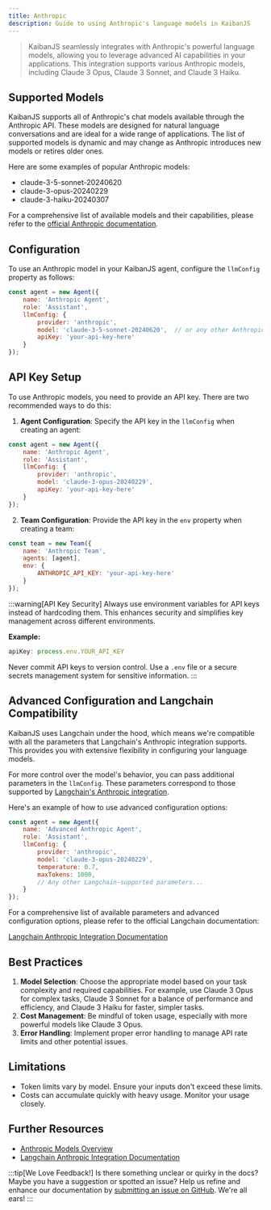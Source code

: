 ```yaml
---
title: Anthropic
description: Guide to using Anthropic's language models in KaibanJS
---
```


> KaibanJS seamlessly integrates with Anthropic's powerful language models, allowing you to leverage advanced AI capabilities in your applications. This integration supports various Anthropic models, including Claude 3 Opus, Claude 3 Sonnet, and Claude 3 Haiku.

## Supported Models

KaibanJS supports all of Anthropic's chat models available through the Anthropic API. These models are designed for natural language conversations and are ideal for a wide range of applications. The list of supported models is dynamic and may change as Anthropic introduces new models or retires older ones.

Here are some examples of popular Anthropic models:

- claude-3-5-sonnet-20240620
- claude-3-opus-20240229
- claude-3-haiku-20240307

For a comprehensive list of available models and their capabilities, please refer to the [official Anthropic documentation](https://docs.anthropic.com/en/docs/about-claude/models).

## Configuration

To use an Anthropic model in your KaibanJS agent, configure the `llmConfig` property as follows:

```javascript
const agent = new Agent({
    name: 'Anthropic Agent',
    role: 'Assistant',
    llmConfig: {
        provider: 'anthropic',
        model: 'claude-3-5-sonnet-20240620',  // or any other Anthropic model
        apiKey: 'your-api-key-here'
    }
});
```

## API Key Setup

To use Anthropic models, you need to provide an API key. There are two recommended ways to do this:

1. **Agent Configuration**: Specify the API key in the `llmConfig` when creating an agent:

```javascript
const agent = new Agent({
    name: 'Anthropic Agent',
    role: 'Assistant',
    llmConfig: {
        provider: 'anthropic',
        model: 'claude-3-opus-20240229',
        apiKey: 'your-api-key-here'
    }
});
```

2. **Team Configuration**: Provide the API key in the `env` property when creating a team:

```javascript
const team = new Team({
    name: 'Anthropic Team',
    agents: [agent],
    env: {
        ANTHROPIC_API_KEY: 'your-api-key-here'
    }
});
```

:::warning[API Key Security]
Always use environment variables for API keys instead of hardcoding them. This enhances security and simplifies key management across different environments.

**Example:**
```javascript
apiKey: process.env.YOUR_API_KEY
```

Never commit API keys to version control. Use a `.env` file or a secure secrets management system for sensitive information.
:::

## Advanced Configuration and Langchain Compatibility

KaibanJS uses Langchain under the hood, which means we're compatible with all the parameters that Langchain's Anthropic integration supports. This provides you with extensive flexibility in configuring your language models.

For more control over the model's behavior, you can pass additional parameters in the `llmConfig`. These parameters correspond to those supported by [Langchain's Anthropic integration](https://js.langchain.com/docs/integrations/chat/anthropic/).

Here's an example of how to use advanced configuration options:

```javascript
const agent = new Agent({
    name: 'Advanced Anthropic Agent',
    role: 'Assistant',
    llmConfig: {
        provider: 'anthropic',
        model: 'claude-3-opus-20240229',
        temperature: 0.7,
        maxTokens: 1000,
        // Any other Langchain-supported parameters...
    }
});
```

For a comprehensive list of available parameters and advanced configuration options, please refer to the official Langchain documentation:

[Langchain Anthropic Integration Documentation](https://js.langchain.com/docs/integrations/chat/anthropic/)

## Best Practices

1. **Model Selection**: Choose the appropriate model based on your task complexity and required capabilities. For example, use Claude 3 Opus for complex tasks, Claude 3 Sonnet for a balance of performance and efficiency, and Claude 3 Haiku for faster, simpler tasks.
2. **Cost Management**: Be mindful of token usage, especially with more powerful models like Claude 3 Opus.
3. **Error Handling**: Implement proper error handling to manage API rate limits and other potential issues.

## Limitations

- Token limits vary by model. Ensure your inputs don't exceed these limits.
- Costs can accumulate quickly with heavy usage. Monitor your usage closely.

## Further Resources

- [Anthropic Models Overview](https://docs.anthropic.com/en/docs/about-claude/models)
- [Langchain Anthropic Integration Documentation](https://js.langchain.com/docs/integrations/chat/anthropic/)

:::tip[We Love Feedback!]
Is there something unclear or quirky in the docs? Maybe you have a suggestion or spotted an issue? Help us refine and enhance our documentation by [submitting an issue on GitHub](https://github.com/kaiban-ai/KaibanJS/issues). We're all ears!
:::